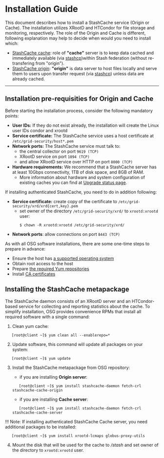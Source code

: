 # Installation Guide

This document describes how to install a StashCache service (Origin or Cache). The installation utilizes XRootD and HTCondor for file storage and monitoring, respectively. The role of the Origin and Cache is different, following explanation may help to decide when would you need to install which:

* [StashCache cache](configure-cache.md): role of **"cache"** server is to keep data cached and immediately available (via [stashcp](https://support.opensciencegrid.org/support/solutions/articles/12000002775-transferring-data-with-stashcach))within Stash federation (without re-transfering from "origin").
* [StashCache origin](configure-origin.md): **"origin"** is data server to host files locally and serve them to users upon transfer request (via [stashcp](https://support.opensciencegrid.org/support/solutions/articles/12000002775-transferring-data-with-stashcach)) unless data are already cached.

---

## Installation pre-requisities for Origin and Cache

Before starting the installation process, consider the following mandatory points:

* __User IDs:__ If they do not exist already, the installation will create the Linux user IDs condor and xrootd
* __Service certificate:__ The StashCache service uses a host certificate at `/etc/grid-security/host*.pem`
* __Network ports:__ The StashCache service must talk to:
   * the central collector on port `9619 (TCP)` 
   * XRootD service on port `1094 (TCP)`
   * and allow XRootD service over HTTP on port `8000 (TCP)`
* __Hardware requirements:__ We recommend that a StashCache server has at least 10Gbps connectivity, 1TB of disk space, and 8GB of RAM. 
   * More information about hardware and system configuration of existing caches you can find at [Upgrade status page](../ops/upgrades.md).

If installing authenticated StashCache, you need to do in addition following:
* __Service certificate:__ create copy of the certificate to `/etc/grid-security/xrd/xrd{cert,key}.pem`
   * set owner of the directory `/etc/grid-security/xrd/` to `xrootd:xrootd` user:
      ```
      $ chown -R xrootd:xrootd /etc/grid-security/xrd/
      ```
* __Network ports__: allow connections on port `8443 (TCP)` 

As with all OSG software installations, there are some one-time steps to prepare in advance:

* Ensure the host has [a supported operating system](https://twiki.grid.iu.edu/bin/view/Documentation/Release3/SupportedOperatingSystems)
* Obtain root access to the host
* Prepare [the required Yum repositories](https://twiki.grid.iu.edu/bin/view/Documentation/Release3/YumRepositories)
* Install [CA certificates](https://twiki.grid.iu.edu/bin/view/Documentation/Release3/InstallCertAuth)

## Installing the StashCache metapackage

The StashCache daemon consists of an XRootD server and an HTCondor-based service for collecting and reporting statistics about the cache. To simplify installation, OSG provides convenience RPMs that install all required software with a single command:

1. Clean yum cache:
```
   [root@client ~]$ yum clean all --enablerepo=*
```

2. Update software, this command will update all packages on your system:
```
   [root@client ~]$ yum update
```

3. Install the StashCache metapackage from OSG repository:

   * if you are installing __Origin server__:
   ```
      [root@client ~]$ yum install stashcache-daemon fetch-crl stashcache-cache-origin
   ```
   * if you are installing __Cache server__:
   ```
      [root@client ~]$ yum install stashcache-daemon fetch-crl stashcache-cache-server
   ```

!!! Note: If installing authenticated StashCache Cache server, you need additional packages to be installed:
```
   [root@client ~]$ yum install xrootd-lcmaps globus-proxy-utils
```

4. Mount the disk that will be used for the cache to */stash* and set owner of the directory to `xrootd:xrootd` user.
